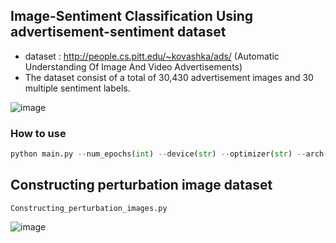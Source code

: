 ## Image-Sentiment Classification Using advertisement-sentiment dataset

- dataset : http://people.cs.pitt.edu/~kovashka/ads/ (Automatic Understanding Of Image And Video Advertisements)
- The dataset consist of a total of 30,430 advertisement images and 30 multiple sentiment labels.

![image](https://user-images.githubusercontent.com/60679596/163516312-6125c8ed-1e4c-4e08-b006-625d0676c35b.png)




### How to use

```python
python main.py --num_epochs(int) --device(str) --optimizer(str) --arch(str)
```


## Constructing perturbation image dataset
`Constructing_perturbation_images.py`

![image](https://user-images.githubusercontent.com/60679596/163770119-a2a232dc-aef2-419e-8749-d8630ebb9dd8.png)


